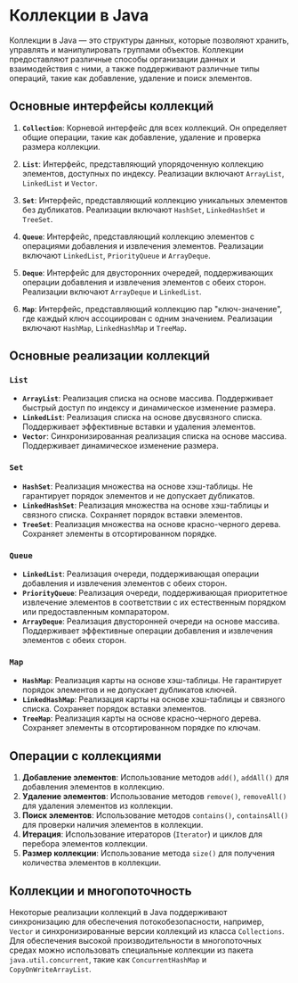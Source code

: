 # Коллекции в Java

Коллекции в Java — это структуры данных, которые позволяют хранить, управлять и манипулировать группами объектов. Коллекции предоставляют различные способы организации данных и взаимодействия с ними, а также поддерживают различные типы операций, такие как добавление, удаление и поиск элементов.

## Основные интерфейсы коллекций

1. **`Collection`**: Корневой интерфейс для всех коллекций. Он определяет общие операции, такие как добавление, удаление и проверка размера коллекции.

2. **`List`**: Интерфейс, представляющий упорядоченную коллекцию элементов, доступных по индексу. Реализации включают `ArrayList`, `LinkedList` и `Vector`.

3. **`Set`**: Интерфейс, представляющий коллекцию уникальных элементов без дубликатов. Реализации включают `HashSet`, `LinkedHashSet` и `TreeSet`.

4. **`Queue`**: Интерфейс, представляющий коллекцию элементов с операциями добавления и извлечения элементов. Реализации включают `LinkedList`, `PriorityQueue` и `ArrayDeque`.

5. **`Deque`**: Интерфейс для двусторонних очередей, поддерживающих операции добавления и извлечения элементов с обеих сторон. Реализации включают `ArrayDeque` и `LinkedList`.

6. **`Map`**: Интерфейс, представляющий коллекцию пар "ключ-значение", где каждый ключ ассоциирован с одним значением. Реализации включают `HashMap`, `LinkedHashMap` и `TreeMap`.

## Основные реализации коллекций

### `List`

- **`ArrayList`**: Реализация списка на основе массива. Поддерживает быстрый доступ по индексу и динамическое изменение размера.
- **`LinkedList`**: Реализация списка на основе двусвязного списка. Поддерживает эффективные вставки и удаления элементов.
- **`Vector`**: Синхронизированная реализация списка на основе массива. Поддерживает динамическое изменение размера.

### `Set`

- **`HashSet`**: Реализация множества на основе хэш-таблицы. Не гарантирует порядок элементов и не допускает дубликатов.
- **`LinkedHashSet`**: Реализация множества на основе хэш-таблицы и связного списка. Сохраняет порядок вставки элементов.
- **`TreeSet`**: Реализация множества на основе красно-черного дерева. Сохраняет элементы в отсортированном порядке.

### `Queue`

- **`LinkedList`**: Реализация очереди, поддерживающая операции добавления и извлечения элементов с обеих сторон.
- **`PriorityQueue`**: Реализация очереди, поддерживающая приоритетное извлечение элементов в соответствии с их естественным порядком или предоставленным компаратором.
- **`ArrayDeque`**: Реализация двусторонней очереди на основе массива. Поддерживает эффективные операции добавления и извлечения элементов с обеих сторон.

### `Map`

- **`HashMap`**: Реализация карты на основе хэш-таблицы. Не гарантирует порядок элементов и не допускает дубликатов ключей.
- **`LinkedHashMap`**: Реализация карты на основе хэш-таблицы и связного списка. Сохраняет порядок вставки элементов.
- **`TreeMap`**: Реализация карты на основе красно-черного дерева. Сохраняет элементы в отсортированном порядке по ключам.

## Операции с коллекциями

1. **Добавление элементов**: Использование методов `add()`, `addAll()` для добавления элементов в коллекцию.
2. **Удаление элементов**: Использование методов `remove()`, `removeAll()` для удаления элементов из коллекции.
3. **Поиск элементов**: Использование методов `contains()`, `containsAll()` для проверки наличия элементов в коллекции.
4. **Итерация**: Использование итераторов (`Iterator`) и циклов для перебора элементов коллекции.
5. **Размер коллекции**: Использование метода `size()` для получения количества элементов в коллекции.

## Коллекции и многопоточность

Некоторые реализации коллекций в Java поддерживают синхронизацию для обеспечения потокобезопасности, например, `Vector` и синхронизированные версии коллекций из класса `Collections`. Для обеспечения высокой производительности в многопоточных средах можно использовать специальные коллекции из пакета `java.util.concurrent`, такие как `ConcurrentHashMap` и `CopyOnWriteArrayList`.


